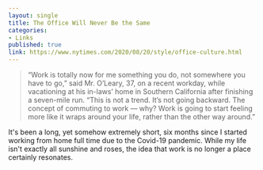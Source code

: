 ```yaml
---
layout: single
title: The Office Will Never Be the Same
categories:
- Links
published: true
link: https://www.nytimes.com/2020/08/20/style/office-culture.html
---
```


> “Work is totally now for me something you do, not somewhere you have to go,” said Mr. O’Leary, 37, on a recent workday, while vacationing at his in-laws’ home in Southern California after finishing a seven-mile run. “This is not a trend. It’s not going backward. The concept of commuting to work — why? Work is going to start feeling more like it wraps around your life, rather than the other way around.”

It's been a long, yet somehow extremely short, six months since I started working from home full time due to the Covid-19 pandemic. While my life isn't exactly all sunshine and roses, the idea that work is no longer a place certainly resonates. 
